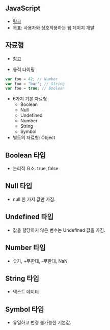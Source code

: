## JavaScript

- [링크](https://opentutorials.org/course/3085/18868)
- 목표: 사용자와 상호작용하는 웹 페이지 개발


## 자료형
- [참고](https://developer.mozilla.org/ko/docs/Web/JavaScript/Data_structures)

- 동적 타이핑

```javascript
var foo = 42; // Number
var foo = "bar"; // String
var foo = true; // Boolean
```

- 6가지 기본 자료형
    - Boolean
    - Null
    - Undefined
    - Number
    - String
    - Symbol
- 별도의 자료형: Object

## Boolean 타입
- 논리적 요소. true, false

## Null 타입
- null 한 가지 값만 가짐.

## Undefined 타입
- 값을 할당하지 않은 변수는 Undefined 값을 가짐.

## Number 타입
- 숫자, +무한대, -무한대, NaN

## String 타입
- 텍스트 데이터

## Symbol 타입
- 유일하고 변경 불가능한 기본값.


